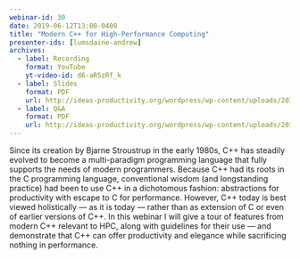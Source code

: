 ```yaml
---
webinar-id: 30
date: 2019-06-12T13:00-0400
title: "Modern C++ for High-Performance Computing"
presenter-ids: [lumsdaine-andrew]
archives:
  - label: Recording
    format: YouTube
    yt-video-id: d6-aRSzRf_k
  - label: Slides
    format: PDF
    url: http://ideas-productivity.org/wordpress/wp-content/uploads/2019/06/webinar030-cpp4hpc.pdf
  - label: Q&A
    format: PDF
    url: http://ideas-productivity.org/wordpress/wp-content/uploads/2019/07/webinar030-cpp4HPC-qa.pdf
---
```

Since its creation by Bjarne Stroustrup in the early 1980s, C++ has
steadily evolved to become a multi-paradigm programming language that
fully supports the needs of modern programmers. Because C++ had its
roots in the C programming language, conventional wisdom (and
longstanding practice) had been to use C++ in a dichotomous fashion:
abstractions for productivity with escape to C for
performance. However, C++ today is best viewed holistically — as it is
today — rather than as extension of C or even of earlier versions of
C++. In this webinar I will give a tour of features from modern C++
relevant to HPC, along with guidelines for their use — and demonstrate
that C++ can offer productivity and elegance while sacrificing nothing
in performance.
